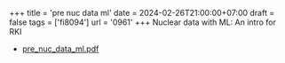 +++
title = 'pre nuc data ml'
date = 2024-02-26T21:00:00+07:00
draft = false
tags = ['fi8094']
url = '0961'
+++
Nuclear data with ML: An intro for RKI
<!--more-->

+ [pre_nuc_data_ml.pdf](https://osf.io/p8f43)

